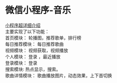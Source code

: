 # 微信小程序-音乐
[小程序超详细介绍](小程序详细介绍.pdf)  
主要实现了以下功能：  
首页模块： 轮播图，推荐歌单，排行榜  
每日推荐模块： 每日推荐歌曲  
视频模块： 视频获取，视频播放  
个人模块： 登录 ，最近播放  
登录模块： 登录  
搜索模块: 热点显示，搜索。  
歌曲详情模块： 歌曲播放图片，动态效果，上下首切换  